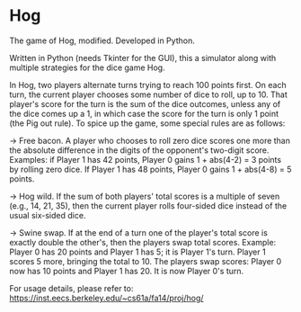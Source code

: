 # Hog
The game of Hog, modified. Developed in Python. 

Written in Python (needs Tkinter for the GUI), this a simulator along with multiple strategies for the dice game Hog.

In Hog, two players alternate turns trying to reach 100 points first. On each turn, the current player chooses some number of dice to roll, up to 10. That player's score for the turn is the sum of the dice outcomes, unless any of the dice comes up a 1, in which case the score for the turn is only 1 point (the Pig out rule). To spice up the game, some special rules are as follows:

-> Free bacon. A player who chooses to roll zero dice scores one more than the absolute difference in the digits of the opponent's two-digit score.
Examples: if Player 1 has 42 points, Player 0 gains 1 + abs(4-2) = 3 points by rolling zero dice. If Player 1 has 48 points, Player 0 gains 1 + abs(4-8) = 5 points.

-> Hog wild. If the sum of both players' total scores is a multiple of seven (e.g., 14, 21, 35), then the current player rolls four-sided dice instead of the usual six-sided dice.

-> Swine swap. If at the end of a turn one of the player's total score is exactly double the other's, then the players swap total scores.
Example: Player 0 has 20 points and Player 1 has 5; it is Player 1's turn. Player 1 scores 5 more, bringing the total to 10. The players swap scores: Player 0 now has 10 points and Player 1 has 20. It is now Player 0's turn.


For usage details, please refer to: https://inst.eecs.berkeley.edu/~cs61a/fa14/proj/hog/
